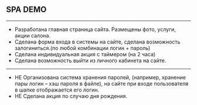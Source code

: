 ## SPA DEMO

---

* Разработана главная страница сайта. Размещены фото, услуги, акции салона.
* Сделана форма входа в системы на сайте, сделана возможность залогиниться.(по любой комбинации логин + пароль)
* Сделана индивидуальная акция с таймером (на 2 часа)
* Сделана возможность выйти из личного кабинета на сайте.

--- 
* НЕ Организована система хранения паролей, (например, хранение пары логин – хэш пароля в файле), на сайте при входе пользователя в шапке отображается его логин.
* НЕ Сделана акция по случаю дня рождения.